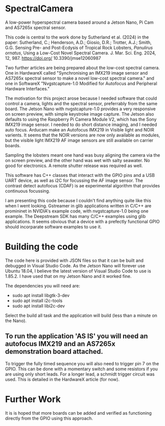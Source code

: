 # SpectralCamera
A low-power hyperspectral camera based around a Jetson Nano, Pi Cam and AS7265x spectral sensor.

This code is central to the work done by Sutherland et al. (2024) in the paper: Sutherland, C.; Henderson, A.D.; Giosio, D.R.; Trotter, A.J.; Smith, G.G. Sensing Pre- and Post-Ecdysis of Tropical Rock Lobsters, *Panulirus ornatus*, Using a Low-Cost Novel Spectral Camera. J. Mar. Sci. Eng. 2024, 12, 987. https://doi.org/ 10.3390/jmse12060987

Two further articles are being prepared about the low-cost spectral camera. One in HardwareX called "Synchronising an IMX219 image sensor and AS7265x spectral sensor to make a novel low-cost spectral camera." and one in SoftwareX "Nvgstcapture-1.0 Modified for Autofocus and Peripheral Hardware Interfaces."

The motivation for this project arose because I needed software that could control a camera, lights and the spectral sensor, preferrably from the same board. The Jetson Nano with nvgstcapture-1.0 provides a very responsive on screen preview, with simple keystroke image capture. The Jetson also defaults to using the Raspberry Pi Camera Module V2, which has the Sony IMX219 image sensor. I needed to do short distance imaging, and I needed auto focus. Arducam make an Autofocus IMX219 in Visible light and NOIR varients. It seems that the NOIR versions are now only available as modules, but the visible light IMX219 AF image sensors are still available on carrier boards.

Sampling the lobsters meant one hand was busy aligning the camera via the on screen preview, and the other hand was wet with salty seawater. No good for electronics. A remote shutter release was required as well.

This software has C++ classes that interact with the GPIO pins and a USB UART device, as well as i2C for focussing the AF image sensor. The contrast detect autofocus (CDAF) is ae experimental algorithm that provides continuous focussing.

I am presenting this code because I couldn't find anything quite like this when I went looking. Gstreamer in glib applications written in C/C++ are promininet in NVIDIA's example code, with nvgstcapture-1.0 being one example. The Deepstream SDK has many C/C++ examples using glib applications. It seems obvious that a device with a prefectly functional GPIO should incorparate software examples to use it.

# Building the code
The code here is provided with JSON files so that it can be built and debugged in Visual Studio Code. As the Jetson Nano will forever use Ubuntu 18.04, I believe the latest version of Visual Studio Code to use is 1.85.2. I have used that on my Jetson Nano and it worked fine.

The dependencies you will need are:
* sudo apt install libgtk-3-dev
* sudo apt install i2c-tools
* sudo apt install libi2c-dev

Select the build all task and the application will build (less than a minute on the Nano).

## To run the application 'AS IS' you will need an autofocus IMX219 and an AS7265x demonstration board attached.

To trigger the fully timed sequence you will also need to trigger pin 7 on the GPIO. This can be done with a momentary switch and some resistors if you are using only short leads. For a longer lead, a schmidt trigger circuit was used. This is detailed in the HardwareX article (for now).

# Further Work
It is is hoped that more boards can be added and verified as functioning directly from the GPIO using this approach.

